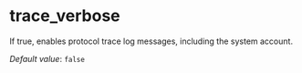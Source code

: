 # trace_verbose

If true, enables protocol trace log messages,
including the system account.

*Default value*: `false`

